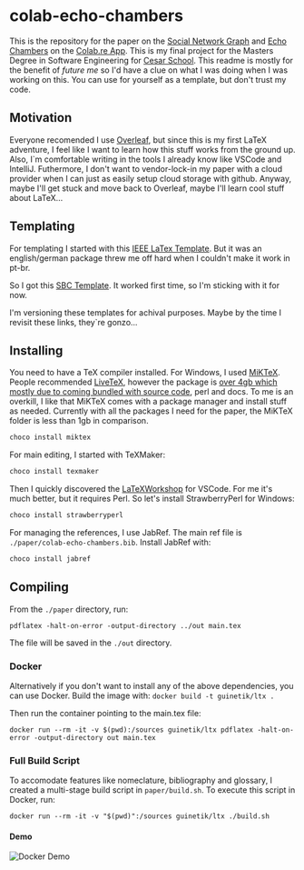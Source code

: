 # colab-echo-chambers
This is the repository for the paper on the [Social Network Graph](https://en.wikipedia.org/wiki/Social_network_analysis) and [Echo Chambers](https://en.wikipedia.org/wiki/Echo_chamber_(media)) on the [Colab.re App](https://colab.re). This is my final project for the Masters Degree in Software Engineering for [Cesar School](https://cesar.school). This readme is mostly for the benefit of _future me_ so I'd have a clue on what I was doing when I was working on this. You can use for yourself as a template, but don't trust my code.

## Motivation

Everyone recomended I use [Overleaf](https://pt.overleaf.com/), but since this is my first LaTeX adventure, I feel like I want to learn how this stuff works from the ground up. Also, I`m comfortable writing in the tools I already know like VSCode and IntelliJ. Futhermore, I don't want to vendor-lock-in my paper with a cloud provider when I can just as easily setup cloud storage with github. Anyway, maybe I'll get stuck and move back to Overleaf, maybe I'll learn cool stuff about LaTeX...

## Templating
For templating I started with this [IEEE LaTex Template](https://latextemplates.github.io/IEEE/). But it was an english/german package threw me off hard when I couldn't make it work in pt-br.

So I got this [SBC Template](https://www.sbc.org.br/documentos-da-sbc/summary/169-templates-para-artigos-e-capitulos-de-livros/878-modelosparapublicaodeartigos). It worked first time, so I'm sticking with it for now.

I'm versioning these templates for achival purposes. Maybe by the time I revisit these links, they`re gonzo...

## Installing

You need to have a TeX compiler installed. For Windows, I used [MiKTeX](https://miktex.org/download). People recommended [LiveTeX](https://www.tug.org/texlive/windows.html), however the package is [over 4gb which mostly due to coming bundled with source code](https://tex.stackexchange.com/questions/119759/why-cant-tex-lives-size-be-reduced), perl and docs. To me is an overkill, I like that MiKTeX comes with a package manager and install stuff as needed. Currently with all the packages I need for the paper, the MiKTeX folder is less than 1gb in comparison.
``` bash
choco install miktex
```

For main editing, I started with TeXMaker:
``` bash
choco install texmaker
```

Then I quickly discovered the [LaTeXWorkshop](https://github.com/James-Yu/LaTeX-Workshop) for VSCode. For me it's much better, but it requires Perl. So let's install StrawberryPerl for Windows:
``` bash
choco install strawberryperl
```

For managing the references, I use JabRef. The main ref file is `./paper/colab-echo-chambers.bib`. Install JabRef with:
``` bash
choco install jabref
```

## Compiling

From the `./paper` directory, run:
```
pdflatex -halt-on-error -output-directory ../out main.tex
```
The file will be saved in the `./out` directory.

### Docker

Alternatively if you don't want to install any of the above dependencies, you can use Docker. Build the image with: `docker build -t guinetik/ltx .` 

Then run the container pointing to the main.tex file:

```
docker run --rm -it -v $(pwd):/sources guinetik/ltx pdflatex -halt-on-error -output-directory out main.tex
```

### Full Build Script

To accomodate features like nomeclature, bibliography and glossary, I created a multi-stage build script in `paper/build.sh`. To execute this script in Docker, run:

```
docker run --rm -it -v "$(pwd)":/sources guinetik/ltx ./build.sh
```

#### Demo
![Docker Demo](docker.gif "Docker Demo")
